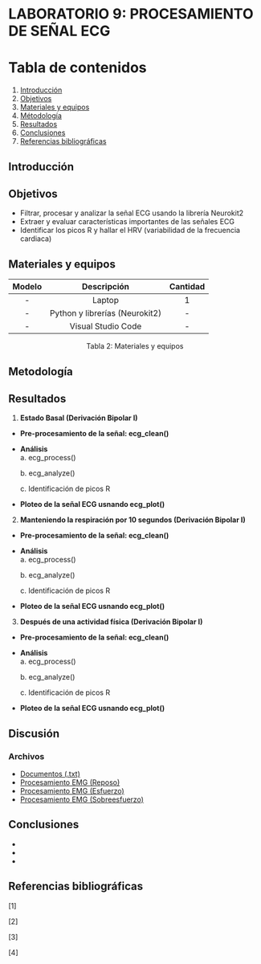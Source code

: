 # **LABORATORIO 9: PROCESAMIENTO DE SEÑAL ECG**
# **Tabla de contenidos**

1. [Introducción](#id1)
2. [Objetivos](#id2)
3. [Materiales y equipos](#id3)
4. [Métodología](#id4)
5. [Resultados](#id5)
6. [Conclusiones](#id6)
7. [Referencias bibliográficas](#id7)

## **Introducción** <a name="id1"></a>
  
## **Objetivos** <a name="id2"></a>
* Filtrar, procesar y analizar la señal ECG usando la librería Neurokit2
* Extraer y evaluar características importantes de las señales ECG
* Identificar los picos R y hallar el HRV (variabilidad de la frecuencia cardiaca)

## **Materiales y equipos** <a name="id3"></a>
<div align="center">
   
|  **Modelo**  | **Descripción** | **Cantidad** |
|:------------:|:---------------:|:------------:|
|       -      |      Laptop     |       1      |
| - |   Python y librerías (Neurokit2)  |       -      |
| - |   Visual Studio Code  |       -      |
<div align="center"> Tabla 2: Materiales y equipos</i></div>

</div>

## **Metodología** <a name="id4"></a>

## **Resultados** <a name="id5"></a>
  1. **Estado Basal (Derivación Bipolar I)**
  - **Pre-procesamiento de la señal: ecg_clean()**
    
  - **Análisis**\
    a. ecg_process()

    b. ecg_analyze()

    c. Identificación de picos R
    
  - **Ploteo de la señal ECG usnando ecg_plot()**

2. **Manteniendo la respiración por 10 segundos (Derivación Bipolar I)**
  - **Pre-procesamiento de la señal: ecg_clean()**
    
  - **Análisis**\
    a. ecg_process()

    b. ecg_analyze()

    c. Identificación de picos R
    
  - **Ploteo de la señal ECG usnando ecg_plot()**

3. **Después de una actividad física (Derivación Bipolar I)**
  - **Pre-procesamiento de la señal: ecg_clean()**
    
  - **Análisis**\
    a. ecg_process()

    b. ecg_analyze()

    c. Identificación de picos R
    
  - **Ploteo de la señal ECG usnando ecg_plot()**

## **Discusión**


### **Archivos** 
- [Documentos (.txt)](https://github.com/DianaCortezL/ISB-Grupo-5/tree/7c6ef550649274b69b6c0ab7dcd442e831e8bcb9/Otros/Archivos_varios/Lab4_EMG)
- [Procesamiento EMG (Reposo)](https://github.com/DianaCortezL/ISB-Grupo-5/blob/6a930f7d20f137c8c6b990800fcf1ac7b113b70a/ISB/Laboratorios/Lab09%20-%20Procesamiento%20de%20EMG/EMG/prueba2/Triceps_reposo.ipynb)
- [Procesamiento EMG (Esfuerzo)](https://github.com/DianaCortezL/ISB-Grupo-5/blob/6a930f7d20f137c8c6b990800fcf1ac7b113b70a/ISB/Laboratorios/Lab09%20-%20Procesamiento%20de%20EMG/EMG/prueba2/Triceps_esfuerzo.ipynb)
- [Procesamiento EMG (Sobreesfuerzo)](https://github.com/DianaCortezL/ISB-Grupo-5/blob/6a930f7d20f137c8c6b990800fcf1ac7b113b70a/ISB/Laboratorios/Lab09%20-%20Procesamiento%20de%20EMG/EMG/prueba2/Triceps_sobreesfuerzo.ipynb)

## **Conclusiones** <a name="id6">
   - 
   - 
   - 

## **Referencias bibliográficas** <a name="id7"></a>
[1] 

[2] 
 
[3] 

[4]
